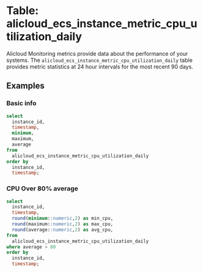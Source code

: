 # Table: alicloud_ecs_instance_metric_cpu_utilization_daily

Alicloud Monitoring metrics provide data about the performance of your systems. The `alicloud_ecs_instance_metric_cpu_utilization_daily` table provides metric statistics at 24 hour intervals for the most recent 90 days.

## Examples

### Basic info

```sql
select
  instance_id,
  timestamp,
  minimum,
  maximum,
  average
from
  alicloud_ecs_instance_metric_cpu_utilization_daily
order by
  instance_id,
  timestamp;
```

### CPU Over 80% average

```sql
select
  instance_id,
  timestamp,
  round(minimum::numeric,2) as min_cpu,
  round(maximum::numeric,2) as max_cpu,
  round(average::numeric,2) as avg_cpu,
from
  alicloud_ecs_instance_metric_cpu_utilization_daily
where average > 80
order by
  instance_id,
  timestamp;
```